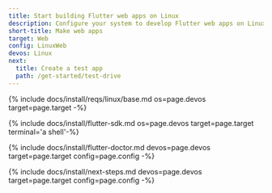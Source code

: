 ```yaml
---
title: Start building Flutter web apps on Linux
description: Configure your system to develop Flutter web apps on Linux.
short-title: Make web apps
target: Web
config: LinuxWeb
devos: Linux
next:
  title: Create a test app
  path: /get-started/test-drive
---
```


{% include docs/install/reqs/linux/base.md os=page.devos target=page.target -%}

{% include docs/install/flutter-sdk.md os=page.devos target=page.target terminal='a shell'-%}

{% include docs/install/flutter-doctor.md devos=page.devos target=page.target config=page.config -%}

{% include docs/install/next-steps.md devos=page.devos target=page.target config=page.config -%}

